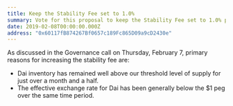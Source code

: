 ```yaml
---
title: Keep the Stability Fee set to 1.0%
summary: Vote for this proposal to keep the Stability Fee set to 1.0% per year
date: 2019-02-08T00:00:00.000Z
address: "0x60117fB874267Bf0657c189Fc865D09a9cD2430e"
---
```

As discussed in the Governance call on Thursday, February 7, primary reasons for increasing the stability fee are:

- Dai inventory has remained well above our threshold level of supply for just over a month and a half.
- The effective exchange rate for Dai has been generally below the $1 peg over the same time period.